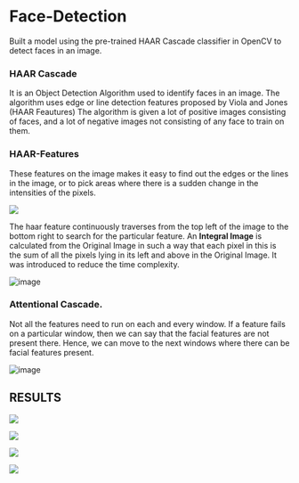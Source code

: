 # Face-Detection
Built a model using the pre-trained HAAR Cascade classifier in OpenCV to detect faces in an image.
### HAAR Cascade
It is an Object Detection Algorithm used to identify faces in an image. The algorithm uses edge or line detection features proposed by Viola and Jones (HAAR Feautures)
The algorithm is given a lot of positive images consisting of faces, and a lot of negative images not consisting of any face to train on them. 

### HAAR-Features
These features on the image makes it easy to find out the edges or the lines in the image, or to pick areas where there is a sudden change in the intensities of the pixels.

![](https://i.imgur.com/v2afj6r.png)                



The haar feature continuously traverses from the top left of the image to the bottom right to search for the particular feature. 
An **Integral Image** is calculated from the Original Image in such a way that each pixel in this is the sum of all the pixels lying in its left and above in the Original Image. It was introduced to reduce the time complexity.

![image](https://user-images.githubusercontent.com/91650111/177979864-cf98fd51-12c8-435d-a5b9-27d6830f5a4e.png)
 
### Attentional Cascade. 
Not all the features need to run on each and every window. If a feature fails on a particular window, then we can say that the facial features are not present there. Hence, we can move to the next windows where there can be facial features present.

![image](https://user-images.githubusercontent.com/91650111/177979636-22ac5450-7f7e-46af-ae1c-0458046c3c5c.png)


## RESULTS

![](https://i.imgur.com/FclaMNR.png)

![](https://i.imgur.com/B68C8pS.png)

![](https://i.imgur.com/NYfPOfO.png)

![](https://i.imgur.com/bVg6L30.png)


